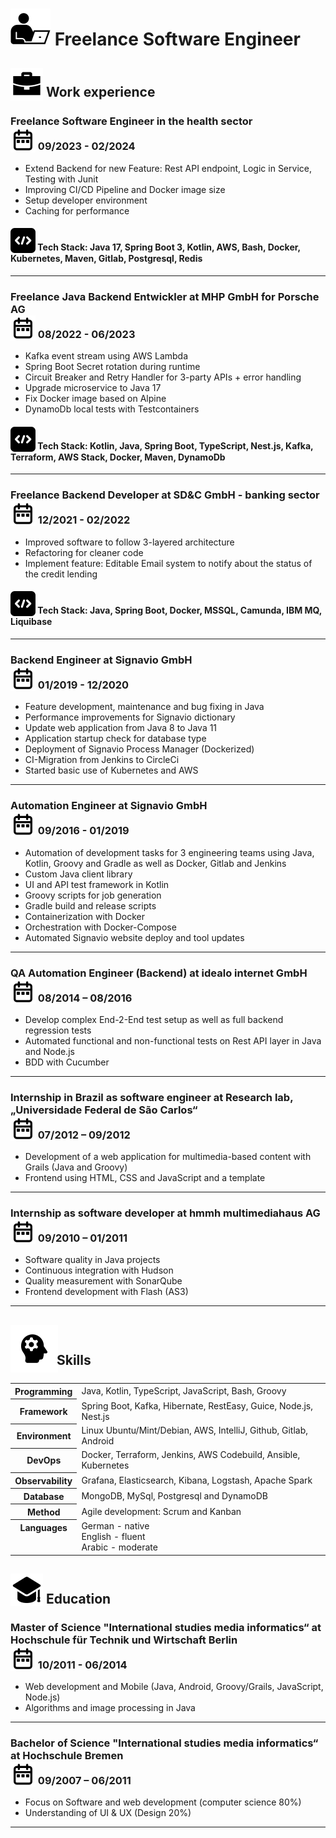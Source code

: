 # <img src="/assets/images/dev.svg" style="vertical-align:-15%"> Freelance Software Engineer

## <img src="/assets/images/work.svg" style="vertical-align:-26%"> Work experience

### Freelance Software Engineer in the health sector <br><img src="/assets/images/date-range.svg" style="vertical-align:-20%"> 09/2023 - 02/2024
- Extend Backend for new Feature: Rest API endpoint, Logic in Service, Testing with Junit
- Improving CI/CD Pipeline and Docker image size
- Setup developer environment
- Caching for performance

#### <img src="/assets/images/coding.svg" style="vertical-align:-25%"> Tech Stack: Java 17, Spring Boot 3, Kotlin, AWS, Bash, Docker, Kubernetes, Maven, Gitlab, Postgresql, Redis

***

### Freelance Java Backend Entwickler at MHP GmbH for Porsche AG <br><img src="/assets/images/date-range.svg" style="vertical-align:-20%"> 08/2022 - 06/2023
- Kafka event stream using AWS Lambda
- Spring Boot Secret rotation during runtime
- Circuit Breaker and Retry Handler for 3-party APIs + error handling
- Upgrade microservice to Java 17
- Fix Docker image based on Alpine
- DynamoDb local tests with Testcontainers

#### <img src="/assets/images/coding.svg" style="vertical-align:-25%"> Tech Stack: Kotlin, Java, Spring Boot, TypeScript, Nest.js, Kafka, Terraform, AWS Stack, Docker, Maven, DynamoDb

***

### Freelance Backend Developer at SD&C GmbH - banking sector <br><img src="/assets/images/date-range.svg" style="vertical-align:-20%"> 12/2021 - 02/2022
- Improved software to follow 3-layered architecture
- Refactoring for cleaner code
- Implement feature: Editable Email system to notify about the status of the credit lending

#### <img src="assets/images/coding.svg" style="vertical-align:-25%"> Tech Stack: Java, Spring Boot, Docker, MSSQL, Camunda, IBM MQ, Liquibase

***

### Backend Engineer at Signavio GmbH <br><img src="/assets/images/date-range.svg" style="vertical-align:-20%"> 01/2019 - 12/2020
- Feature development, maintenance and bug fixing in Java
- Performance improvements for Signavio dictionary
- Update web application from Java 8 to Java 11
- Application startup check for database type
- Deployment of Signavio Process Manager (Dockerized)
- CI-Migration from Jenkins to CircleCi 
- Started basic use of Kubernetes and AWS

***

### Automation Engineer at Signavio GmbH <br><img src="/assets/images/date-range.svg" style="vertical-align:-20%"> 09/2016 - 01/2019
- Automation of development tasks for 3 engineering teams using Java, Kotlin, Groovy and Gradle as well as Docker, Gitlab and Jenkins
- Custom Java client library
- UI and API test framework in Kotlin
- Groovy scripts for job generation
- Gradle build and release scripts
- Containerization with Docker
- Orchestration with Docker-Compose
- Automated Signavio website deploy and tool updates

***

### QA Automation Engineer (Backend) at idealo internet GmbH <br><img src="/assets/images/date-range.svg" style="vertical-align:-20%"> 08/2014 – 08/2016
- Develop complex End-2-End test setup as well as full backend regression tests
- Automated functional and non-functional tests on Rest API layer in Java and Node.js 
- BDD with Cucumber

***

### Internship in Brazil as software engineer at Research lab, „Universidade Federal de São Carlos“ <br><img src="/assets/images/date-range.svg" style="vertical-align:-20%"> 07/2012 – 09/2012
- Development of a web application for multimedia-based content with Grails (Java and Groovy)
- Frontend using HTML, CSS and JavaScript and a template

***

### Internship as software developer at hmmh multimediahaus AG <br><img src="/assets/images/date-range.svg" style="vertical-align:-20%"> 09/2010 – 01/2011
 - Software quality in Java projects
 - Continuous integration with Hudson
 - Quality measurement with SonarQube
 - Frontend development with Flash (AS3)

***

## <img src="/assets/images/skills.svg" style="vertical-align:-48%;margin-right:-7px"> Skills

<table>
  <tr>
    <th>Programming</th>
    <td>Java, Kotlin, TypeScript, JavaScript, Bash, Groovy</td>
  </tr>
  <tr>
    <th>Framework</th>
    <td>Spring Boot, Kafka, Hibernate, RestEasy, Guice, Node.js, Nest.js</td>
  </tr>
  <tr>
    <th>Environment</th>
    <td>Linux Ubuntu/Mint/Debian, AWS, IntelliJ, Github, Gitlab, Android</td>
  </tr>
  <tr>
    <th>DevOps</th>
    <td>Docker, Terraform, Jenkins, AWS Codebuild, Ansible, Kubernetes </td>
  </tr>
  <tr>
    <th>Observability</th>
    <td>Grafana, Elasticsearch, Kibana, Logstash, Apache Spark </td>
  </tr>
  <tr>
    <th>Database</th>
    <td>MongoDB, MySql, Postgresql and DynamoDB </td>
  </tr>
  <tr>
    <th>Method</th>
    <td>Agile development: Scrum and Kanban</td>
  </tr>
  <tr>
    <th style="vertical-align:top">Languages</th>
    <td>German - native <br>
        English - fluent <br>
        Arabic - moderate
    </td>
  </tr>
</table>

## <img src="/assets/images/education.svg" style="vertical-align:-18%"> Education

### Master of Science "International studies media informatics“ at Hochschule für Technik und Wirtschaft Berlin <br><img src="/assets/images/date-range.svg" style="vertical-align:-20%"> 10/2011 - 06/2014
- Web development and Mobile (Java, Android, Groovy/Grails, JavaScript, Node.js)
- Algorithms and image processing in Java

***

### Bachelor of Science "International studies media informatics“ at Hochschule Bremen <br><img src="/assets/images/date-range.svg" style="vertical-align:-20%"> 09/2007 – 06/2011
- Focus on Software and web development (computer science 80%)
- Understanding of UI & UX (Design 20%)

***
